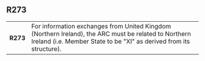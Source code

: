 ## R273
<table>
 <tr>
  <th>
   R273
  </th>
  <td>
   For information exchanges from United Kingdom (Northern Ireland), the ARC must be related to Northern Ireland (i.e. Member State to be "XI" as derived from its structure).
  </td>
 </tr>
</table>
